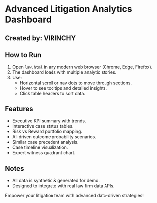 # Advanced Litigation Analytics Dashboard

## Created by: VIRINCHY

## How to Run
1. Open `law.html` in any modern web browser (Chrome, Edge, Firefox).
2. The dashboard loads with multiple analytic stories.
3. Use:
   - Horizontal scroll or nav dots to move through sections.
   - Hover to see tooltips and detailed insights.
   - Click table headers to sort data.

## Features
- Executive KPI summary with trends.
- Interactive case status tables.
- Risk vs Reward portfolio mapping.
- AI-driven outcome probability scenarios.
- Similar case precedent analysis.
- Case timeline visualization.
- Expert witness quadrant chart.

## Notes
- All data is synthetic & generated for demo.
- Designed to integrate with real law firm data APIs.

Empower your litigation team with advanced data-driven strategies!
